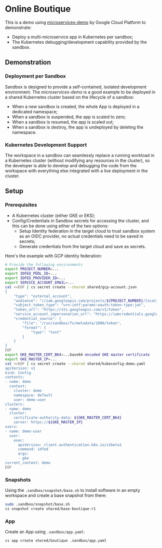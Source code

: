 # Online Boutique

This is a demo using [microservices-demo](https://github.com/GoogleCloudPlatform/microservices-demo)
by Google Cloud Platform to demonstrate:

- Deploy a multi-microservice app in Kubernetes per sandbox;
- The Kubernetes debugging/development capability provided by the sandbox.

## Demonstration

### Deployment per Sandbox

Sandbox is designed to provide a self-contained, isolated development environment.
The _microservices-demo_ is a good example to be deployed in a shared Kubernetes
cluster based on the lifecycle of a sandbox:

- When a new sandbox is created, the whole App is deployed in a dedicated namespace;
- When a sandbox is suspended, the app is scaled to zero;
- When a sandbox is resumed, the app is scaled out;
- When a sandbox is destroy, the app is undeployed by deleting the namespace.

### Kubernetes Development Support

The workspace in a sandbox can seamlessly replace a running workload in a Kubernetes
cluster (without modifying any resources in the cluster), so the developer is able
to develop and debugging the code from the workspace with everything else integrated
with a live deployment in the cluster.

## Setup

### Prerequisites

- A Kubernetes cluster (either GKE or EKS);
- Config/Credentials in Sandbox secrets for accessing the cluster, and this can be done
  using either of the two options:
  - Setup Identity federation in the target cloud to trust sandbox system as an OIDC
    provider, no actual credentials need to be saved in secrets;
  - Generate credentials from the target cloud and save as secrets.

Here's the example with GCP identity federation:

```sh
# Provide the following environments
export PROJECT_NUMBER=...
export IDFED_POOL_ID=...
export IDFED_PROVIDER_ID=...
export SERVICE_ACCOUNT_EMAIL=...
cat <<EOF | cs secret create --shared shared/gcp-account.json
{
    "type": "external_account",
    "audience": "//iam.googleapis.com/projects/${PROJECT_NUMBER}/locations/global/workloadIdentityPools/${IDFED_POOL_ID}/providers/${IDFED_PROVIDER_ID}",
    "subject_token_type": "urn:ietf:params:oauth:token-type:jwt",
    "token_url": "https://sts.googleapis.com/v1/token",
    "service_account_impersonation_url": "https://iamcredentials.googleapis.com/v1/projects/-/serviceAccounts/${SERVICE_ACCOUNT_EMAIL}:generateAccessToken",
    "credential_source": {
        "file": "/run/sandbox/fs/metadata/1000/token",
        "format": {
            "type": "text"
        }
    }
}
EOF
export GKE_MASTER_CERT_B64=...base64 encoded GKE master certificate
export GKE_MASTER_IP=...
cat <<EOF | cs secret create --shared shared/kubeconfig-demo.yaml
apiVersion: v1
kind: Config
contexts:
- name: demo
  context:
    cluster: demo
    namespace: default
    user: demo-user
clusters:
- name: demo
  cluster:
    certificate-authority-data: ${GKE_MASTER_CERT_B64}
    server: https://${GKE_MASTER_IP}
users:
- name: demo-user
  user:
    exec:
      apiVersion: client.authentication.k8s.io/v1beta1
      command: idfed
      args:
      - gke
current_context: demo
EOF
```

### Snapshots

Using the `.sandbox/snapshot/base.sh` to install software in an empty workspace and create a
base snapshot from there:

```sh
sudo .sandbox/snapshot/base.sh
cs snapshot create shared/base-boutique-r1
```

### App

Create an App using `.sandbox/app.yaml`:

```sh
cs app create shared/boutique .sandbox/app.yaml
```
